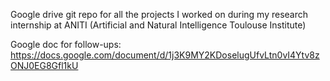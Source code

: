 Google drive git repo for all the projects I worked on during my research internship at ANITI (Artificial and Natural Intelligence Toulouse Institute)

Google doc for follow-ups: https://docs.google.com/document/d/1j3K9MY2KDoselugUfvLtn0vI4Ytv8zONJ0EG8Gfl1kU 

